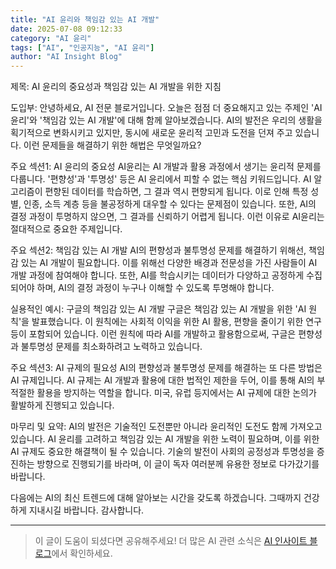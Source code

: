 ```yaml
---
title: "AI 윤리와 책임감 있는 AI 개발"
date: 2025-07-08 09:12:33
category: "AI 윤리"
tags: ["AI", "인공지능", "AI 윤리"]
author: "AI Insight Blog"
---
```


제목: AI 윤리의 중요성과 책임감 있는 AI 개발을 위한 지침

도입부:
안녕하세요, AI 전문 블로거입니다. 오늘은 점점 더 중요해지고 있는 주제인 'AI 윤리'와 '책임감 있는 AI 개발'에 대해 함께 알아보겠습니다. AI의 발전은 우리의 생활을 획기적으로 변화시키고 있지만, 동시에 새로운 윤리적 고민과 도전을 던져 주고 있습니다. 이런 문제들을 해결하기 위한 해법은 무엇일까요?

주요 섹션1: AI 윤리의 중요성
AI윤리는 AI 개발과 활용 과정에서 생기는 윤리적 문제를 다룹니다. '편향성'과 '투명성' 등은 AI 윤리에서 피할 수 없는 핵심 키워드입니다. AI 알고리즘이 편향된 데이터를 학습하면, 그 결과 역시 편향되게 됩니다. 이로 인해 특정 성별, 인종, 소득 계층 등을 불공정하게 대우할 수 있다는 문제점이 있습니다. 또한, AI의 결정 과정이 투명하지 않으면, 그 결과를 신뢰하기 어렵게 됩니다. 이런 이유로 AI윤리는 절대적으로 중요한 주제입니다.

주요 섹션2: 책임감 있는 AI 개발
AI의 편향성과 불투명성 문제를 해결하기 위해선, 책임감 있는 AI 개발이 필요합니다. 이를 위해선 다양한 배경과 전문성을 가진 사람들이 AI 개발 과정에 참여해야 합니다. 또한, AI를 학습시키는 데이터가 다양하고 공정하게 수집되어야 하며, AI의 결정 과정이 누구나 이해할 수 있도록 투명해야 합니다.

실용적인 예시: 구글의 책임감 있는 AI 개발
구글은 책임감 있는 AI 개발을 위한 'AI 원칙'을 발표했습니다. 이 원칙에는 사회적 이익을 위한 AI 활용, 편향을 줄이기 위한 연구 등이 포함되어 있습니다. 이런 원칙에 따라 AI를 개발하고 활용함으로써, 구글은 편향성과 불투명성 문제를 최소화하려고 노력하고 있습니다.

주요 섹션3: AI 규제의 필요성
AI의 편향성과 불투명성 문제를 해결하는 또 다른 방법은 AI 규제입니다. AI 규제는 AI 개발과 활용에 대한 법적인 제한을 두어, 이를 통해 AI의 부적절한 활용을 방지하는 역할을 합니다. 미국, 유럽 등지에서는 AI 규제에 대한 논의가 활발하게 진행되고 있습니다.

마무리 및 요약:
AI의 발전은 기술적인 도전뿐만 아니라 윤리적인 도전도 함께 가져오고 있습니다. AI 윤리를 고려하고 책임감 있는 AI 개발을 위한 노력이 필요하며, 이를 위한 AI 규제도 중요한 해결책이 될 수 있습니다. 기술의 발전이 사회의 공정성과 투명성을 증진하는 방향으로 진행되기를 바라며, 이 글이 독자 여러분께 유용한 정보로 다가갔기를 바랍니다.

다음에는 AI의 최신 트렌드에 대해 알아보는 시간을 갖도록 하겠습니다. 그때까지 건강하게 지내시길 바랍니다. 감사합니다.

---

> 이 글이 도움이 되셨다면 공유해주세요! 
> 더 많은 AI 관련 소식은 [AI 인사이트 블로그](https://tonyhwang1004.github.io/ai-insight-blog)에서 확인하세요.
